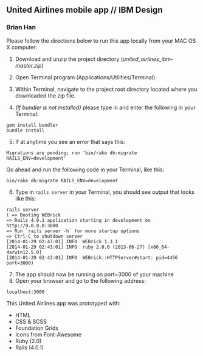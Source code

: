 ## United Airlines mobile app // IBM Design
### Brian Han

Please follow the directions below to run this app locally from your MAC OS X computer: 

1.  Download and unzip the project directory (*united_airlines_ibm-master.zip*)

2.  Open Terminal program (Applications/Utilities/Terminal)

3.  Within Terminal, navigate to the project root directory located where you downloaded the zip file. 
4.  *(If bundler is not installed)* please type in and enter the following in your Terminal: 
```
gem install bundler
bundle install
```

5. If at anytime you see an error that says this: 

```
Migrations are pending; run 'bin/rake db:migrate RAILS_ENV=development'
```

Go ahead and run the following code in your Terminal, like this: 
```
bin/rake db:migrate RAILS_ENV=development
```

6. Type in `rails server` in your Terminal, you should see output that looks like this:

```
rails server
( => Booting WEBrick
=> Rails 4.0.1 application starting in development on http://0.0.0.0:3000
=> Run `rails server -h` for more startup options
=> Ctrl-C to shutdown server
[2014-01-29 02:43:01] INFO  WEBrick 1.3.1
[2014-01-29 02:43:01] INFO  ruby 2.0.0 (2013-06-27) [x86_64-darwin12.5.0]
[2014-01-29 02:43:01] INFO  WEBrick::HTTPServer#start: pid=4456 port=3000)
```

7. The app should now be running on port=3000 of your machine
8. Open your browser and go to the following address: 
```
localhost:3000
```

This United Airlines app was prototyped with: 
* HTML
* CSS & SCSS
* Foundation Grids
* Icons from Font-Awesome
* Ruby (2.0)
* Rails (4.0.1)

